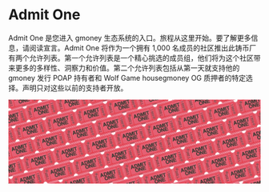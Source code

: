 # Admit One

Admit One 是您进入 gmoney 生态系统的入口。旅程从这里开始。要了解更多信息，请阅读宣言。Admit One 将作为一个拥有 1,000 名成员的社区推出此铸币厂有两个允许列表。第一个允许列表是一个精心挑选的成员组，他们将为这个社区带来更多的多样性、洞察力和价值。第二个允许列表包括从第一天就支持他的 gmoney 发行 POAP 持有者和 Wolf Game housegmoney OG 质押者的特定选择。声明只对这些以前的支持者开放。

![unnamed](unnamed.png)
